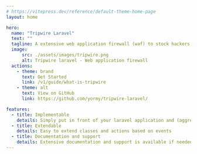 ```yaml
---
# https://vitepress.dev/reference/default-theme-home-page
layout: home

hero:
  name: "Tripwire Laravel"
  text: ""
  tagline: A extensive web application firewall (waf) to stock hackers in their tracks
  image:
      src: ./assets/images/tripwire.png
      alt: Tripwire laravel - Web application firewall
  actions:
    - theme: brand
      text: Get Started
      link: /v1/guide/what-is-tripwire
    - theme: alt
      text: View on GitHub
      link: https://github.com/yormy/tripwire-laravel/

features:
  - title: Implementable
    details: Simply put in front of your laravel application and (aggressively) stop hackers
  - title: Extendable
    details: Easy to extend classes and actions based on events
  - title: Documentation and support
    details: Extensive documentation and support is available if needed
---
```

